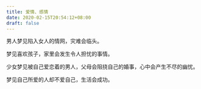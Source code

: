 ```yaml
---
title: 爱情、感情
date: 2020-02-15T20:54:12+08:00
draft: false
---
```


男人梦见陷入女人的情网，灾难会临头。



梦见喜欢孩子，家里会发生令人担忧的事情。



少女梦见被自己爱恋着的男人，父母会阻挠自己的婚事，心中会产生不尽的幽忧。



梦见自己所爱的人却不爱自己，生活会成功。

